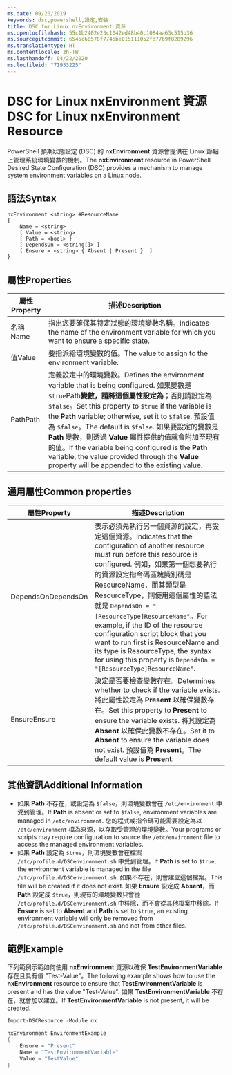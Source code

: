```yaml
---
ms.date: 09/20/2019
keywords: dsc,powershell,設定,安裝
title: DSC for Linux nxEnvironment 資源
ms.openlocfilehash: 55c1b2402e23c1042ed48b40c1084aa63c515b36
ms.sourcegitcommit: 6545c60578f7745be015111052fd7769f8289296
ms.translationtype: HT
ms.contentlocale: zh-TW
ms.lasthandoff: 04/22/2020
ms.locfileid: "71953225"
---
```

# <a name="dsc-for-linux-nxenvironment-resource"></a><span data-ttu-id="05b70-103">DSC for Linux nxEnvironment 資源</span><span class="sxs-lookup"><span data-stu-id="05b70-103">DSC for Linux nxEnvironment Resource</span></span>

<span data-ttu-id="05b70-104">PowerShell 預期狀態設定 (DSC) 的 **nxEnvironment** 資源會提供在 Linux 節點上管理系統環境變數的機制。</span><span class="sxs-lookup"><span data-stu-id="05b70-104">The **nxEnvironment** resource in PowerShell Desired State Configuration (DSC) provides a mechanism to manage system environment variables on a Linux node.</span></span>

## <a name="syntax"></a><span data-ttu-id="05b70-105">語法</span><span class="sxs-lookup"><span data-stu-id="05b70-105">Syntax</span></span>

```Syntax
nxEnvironment <string> #ResourceName
{
    Name = <string>
    [ Value = <string>
    [ Path = <bool> }
    [ DependsOn = <string[]> ]
    [ Ensure = <string> { Absent | Present }  ]
}
```

## <a name="properties"></a><span data-ttu-id="05b70-106">屬性</span><span class="sxs-lookup"><span data-stu-id="05b70-106">Properties</span></span>

|<span data-ttu-id="05b70-107">屬性</span><span class="sxs-lookup"><span data-stu-id="05b70-107">Property</span></span> |<span data-ttu-id="05b70-108">描述</span><span class="sxs-lookup"><span data-stu-id="05b70-108">Description</span></span> |
|---|---|
|<span data-ttu-id="05b70-109">名稱</span><span class="sxs-lookup"><span data-stu-id="05b70-109">Name</span></span> |<span data-ttu-id="05b70-110">指出您要確保其特定狀態的環境變數名稱。</span><span class="sxs-lookup"><span data-stu-id="05b70-110">Indicates the name of the environment variable for which you want to ensure a specific state.</span></span> |
|<span data-ttu-id="05b70-111">值</span><span class="sxs-lookup"><span data-stu-id="05b70-111">Value</span></span> |<span data-ttu-id="05b70-112">要指派給環境變數的值。</span><span class="sxs-lookup"><span data-stu-id="05b70-112">The value to assign to the environment variable.</span></span> |
|<span data-ttu-id="05b70-113">Path</span><span class="sxs-lookup"><span data-stu-id="05b70-113">Path</span></span> |<span data-ttu-id="05b70-114">定義設定中的環境變數。</span><span class="sxs-lookup"><span data-stu-id="05b70-114">Defines the environment variable that is being configured.</span></span> <span data-ttu-id="05b70-115">如果變數是 `$true`Path**變數，請將這個屬性設定為**；否則請設定為 `$false`。</span><span class="sxs-lookup"><span data-stu-id="05b70-115">Set this property to `$true` if the variable is the **Path** variable; otherwise, set it to `$false`.</span></span> <span data-ttu-id="05b70-116">預設值為 `$false`。</span><span class="sxs-lookup"><span data-stu-id="05b70-116">The default is `$false`.</span></span> <span data-ttu-id="05b70-117">如果要設定的變數是 **Path** 變數，則透過 **Value** 屬性提供的值就會附加至現有的值。</span><span class="sxs-lookup"><span data-stu-id="05b70-117">If the variable being configured is the **Path** variable, the value provided through the **Value** property will be appended to the existing value.</span></span> |

## <a name="common-properties"></a><span data-ttu-id="05b70-118">通用屬性</span><span class="sxs-lookup"><span data-stu-id="05b70-118">Common properties</span></span>

|<span data-ttu-id="05b70-119">屬性</span><span class="sxs-lookup"><span data-stu-id="05b70-119">Property</span></span> |<span data-ttu-id="05b70-120">描述</span><span class="sxs-lookup"><span data-stu-id="05b70-120">Description</span></span> |
|---|---|
|<span data-ttu-id="05b70-121">DependsOn</span><span class="sxs-lookup"><span data-stu-id="05b70-121">DependsOn</span></span> |<span data-ttu-id="05b70-122">表示必須先執行另一個資源的設定，再設定這個資源。</span><span class="sxs-lookup"><span data-stu-id="05b70-122">Indicates that the configuration of another resource must run before this resource is configured.</span></span> <span data-ttu-id="05b70-123">例如，如果第一個想要執行的資源設定指令碼區塊識別碼是 ResourceName，而其類型是 ResourceType，則使用這個屬性的語法就是 `DependsOn = "[ResourceType]ResourceName"`。</span><span class="sxs-lookup"><span data-stu-id="05b70-123">For example, if the ID of the resource configuration script block that you want to run first is ResourceName and its type is ResourceType, the syntax for using this property is `DependsOn = "[ResourceType]ResourceName"`.</span></span> |
|<span data-ttu-id="05b70-124">Ensure</span><span class="sxs-lookup"><span data-stu-id="05b70-124">Ensure</span></span> |<span data-ttu-id="05b70-125">決定是否要檢查變數存在。</span><span class="sxs-lookup"><span data-stu-id="05b70-125">Determines whether to check if the variable exists.</span></span> <span data-ttu-id="05b70-126">將此屬性設定為 **Present** 以確保變數存在。</span><span class="sxs-lookup"><span data-stu-id="05b70-126">Set this property to **Present** to ensure the variable exists.</span></span> <span data-ttu-id="05b70-127">將其設定為 **Absent** 以確保此變數不存在。</span><span class="sxs-lookup"><span data-stu-id="05b70-127">Set it to **Absent** to ensure the variable does not exist.</span></span> <span data-ttu-id="05b70-128">預設值為 **Present**。</span><span class="sxs-lookup"><span data-stu-id="05b70-128">The default value is **Present**.</span></span> |

## <a name="additional-information"></a><span data-ttu-id="05b70-129">其他資訊</span><span class="sxs-lookup"><span data-stu-id="05b70-129">Additional Information</span></span>

- <span data-ttu-id="05b70-130">如果 **Path** 不存在，或設定為 `$false`，則環境變數會在 `/etc/environment` 中受到管理。</span><span class="sxs-lookup"><span data-stu-id="05b70-130">If **Path** is absent or set to `$false`, environment variables are managed in `/etc/environment`.</span></span>
  <span data-ttu-id="05b70-131">您的程式或指令碼可能需要設定為以 `/etc/environment` 檔為來源，以存取受管理的環境變數。</span><span class="sxs-lookup"><span data-stu-id="05b70-131">Your programs or scripts may require configuration to source the `/etc/environment` file to access the managed environment variables.</span></span>
- <span data-ttu-id="05b70-132">如果 **Path** 設定為 `$true`，則環境變數會在檔案 `/etc/profile.d/DSCenvironment.sh` 中受到管理。</span><span class="sxs-lookup"><span data-stu-id="05b70-132">If **Path** is set to `$true`, the environment variable is managed in the file `/etc/profile.d/DSCenvironment.sh`.</span></span> <span data-ttu-id="05b70-133">如果不存在，則會建立這個檔案。</span><span class="sxs-lookup"><span data-stu-id="05b70-133">This file will be created if it does not exist.</span></span> <span data-ttu-id="05b70-134">如果 **Ensure** 設定成 **Absent**，而 **Path** 設定成 `$true`，則現有的環境變數只會從 `/etc/profile.d/DSCenvironment.sh` 中移除，而不會從其他檔案中移除。</span><span class="sxs-lookup"><span data-stu-id="05b70-134">If **Ensure** is set to **Absent** and **Path** is set to `$true`, an existing environment variable will only be removed from `/etc/profile.d/DSCenvironment.sh` and not from other files.</span></span>

## <a name="example"></a><span data-ttu-id="05b70-135">範例</span><span class="sxs-lookup"><span data-stu-id="05b70-135">Example</span></span>

<span data-ttu-id="05b70-136">下列範例示範如何使用 **nxEnvironment** 資源以確保 **TestEnvironmentVariable** 存在且具有值 "Test-Value"。</span><span class="sxs-lookup"><span data-stu-id="05b70-136">The following example shows how to use the **nxEnvironment** resource to ensure that **TestEnvironmentVariable** is present and has the value "Test-Value".</span></span> <span data-ttu-id="05b70-137">如果 **TestEnvironmentVariable** 不存在，就會加以建立。</span><span class="sxs-lookup"><span data-stu-id="05b70-137">If **TestEnvironmentVariable** is not present, it will be created.</span></span>

```powershell
Import-DSCResource -Module nx

nxEnvironment EnvironmentExample
{
    Ensure = "Present"
    Name = "TestEnvironmentVariable"
    Value = "TestValue"
}
```